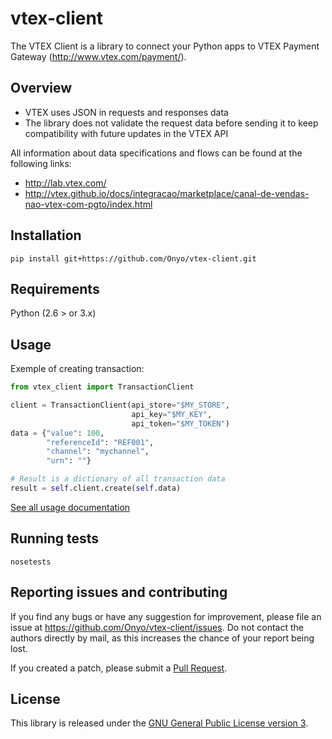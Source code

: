 # vtex-client

The VTEX Client is a library to connect your Python apps to VTEX Payment Gateway (http://www.vtex.com/payment/).

## Overview

- VTEX uses JSON in requests and responses data
- The library does not validate the request data before sending it to keep compatibility with future updates in the VTEX API

All information about data specifications and flows can be found at the following links:
- http://lab.vtex.com/
- http://vtex.github.io/docs/integracao/marketplace/canal-de-vendas-nao-vtex-com-pgto/index.html

## Installation
```
pip install git+https://github.com/Onyo/vtex-client.git
```

## Requirements
Python (2.6 > or 3.x)

## Usage
Exemple of creating transaction:
```python
from vtex_client import TransactionClient

client = TransactionClient(api_store="$MY_STORE",
                           api_key="$MY_KEY",
                           api_token="$MY_TOKEN")
data = {"value": 100,
        "referenceId": "REF001",
        "channel": "mychannel",
        "urn": ""}

# Result is a dictionary of all transaction data
result = self.client.create(self.data)
```

[See all usage documentation](USAGE.md)

## Running tests
```
nosetests
```


## Reporting issues and contributing

If you find any bugs or have any suggestion for improvement, please
file an issue at https://github.com/Onyo/vtex-client/issues. Do not
contact the authors directly by mail, as this increases the chance
of your report being lost.

If you created a patch, please submit a [Pull
Request](https://github.com/Onyo/vtex-client/pulls).


## License

This library is released under the [GNU General Public License version
3](http://www.gnu.org/licenses/gpl-3.0.html).

